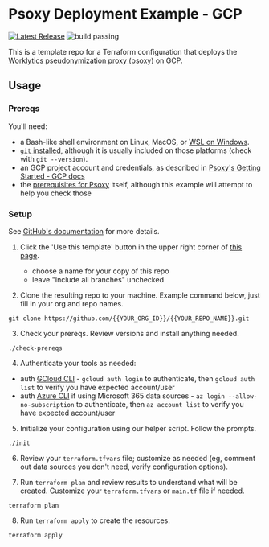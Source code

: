 # Psoxy Deployment Example - GCP

[![Latest Release](https://img.shields.io/github/v/release/Worklytics/psoxy-example-gcp)](https://github.com/Worklytics/psoxy-example-gcp/releases/latest)
![build passing](https://img.shields.io/github/actions/workflow/status/Worklytics/psoxy-example-gcp/terraform_validate.yaml?label=build%20passing)


This is a template repo for a Terraform configuration that deploys the [Worklytics pseudonymization
proxy (psoxy)](https://github.com/Worklytics/psoxy) on GCP.

## Usage

### Prereqs

You'll need:
- a Bash-like shell environment on Linux, MacOS, or [WSL on Windows](https://learn.microsoft.com/en-us/windows/wsl/install).
- [`git` installed](https://git-scm.com/book/en/v2/Getting-Started-Installing-Git), although it
  is usually included on those platforms (check with `git --version`).
- an GCP project account and credentials, as described in [Psoxy's Getting Started - GCP docs](https://github.com/Worklytics/psoxy/blob/v0.4.37/docs/gcp/getting-started.md)
- the [prerequisites for Psoxy](https://github.com/Worklytics/psoxy/blob/v0.4.37/README.md#prerequisites)
  itself, although this example will attempt to help you check those

### Setup

See [GitHub's documentation](https://help.github.com/en/github/creating-cloning-and-archiving-repositories/creating-a-repository-from-a-template)
for more details.

1. Click the 'Use this template' button in the upper right corner of [this page](https://github.com/Worklytics/psoxy-example-gcp).
    - choose a name for your copy of this repo
    - leave "Include all branches" unchecked

2. Clone the resulting repo to your machine.  Example command below, just fill in your org and repo
   names.

```shell
git clone https://github.com/{{YOUR_ORG_ID}}/{{YOUR_REPO_NAME}}.git
```

3. Check your prereqs. Review versions and install anything needed.

```shell
./check-prereqs
```

4. Authenticate your tools as needed:

  - auth [GCloud CLI](https://cloud.google.com/sdk/docs/authorizing) - `gcloud auth login` to authenticate, then `gcloud auth list` to verify you have expected account/user
  - auth [Azure CLI](https://learn.microsoft.com/en-us/cli/azure/authenticate-azure-cli) if using Microsoft 365 data sources  - `az login --allow-no-subscription` to authenticate, then `az account list` to verify you have expected account/user

5. Initialize your configuration using our helper script. Follow the prompts.

```shell
./init
```

6. Review your `terraform.tfvars` file; customize as needed (eg, comment out data sources you don't
   need, verify configuration options).

7. Run `terraform plan` and review results to understand what will be created. Customize your
   `terraform.tfvars` or `main.tf` file if needed.

```shell
terraform plan
```

8. Run `terraform apply` to create the resources.
```shell
terraform apply
```

